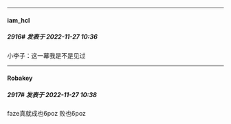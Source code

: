 

*****

####  iam_hcl  
##### 2916#       发表于 2022-11-27 10:36

小李子：这一幕我是不是见过

*****

####  Robakey  
##### 2917#       发表于 2022-11-27 10:38

faze真就成也6poz 败也6poz


